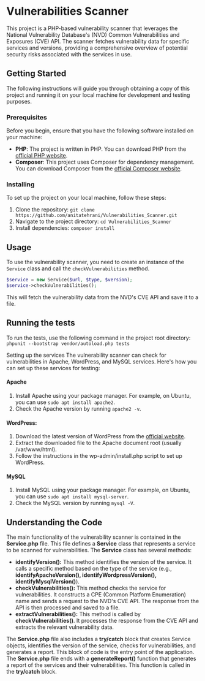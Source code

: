 # Vulnerabilities Scanner

This project is a PHP-based vulnerability scanner that leverages the National Vulnerability Database's (NVD) Common Vulnerabilities and Exposures (CVE) API. The scanner fetches vulnerability data for specific services and versions, providing a comprehensive overview of potential security risks associated with the services in use.
## Getting Started

The following instructions will guide you through obtaining a copy of this project and running it on your local machine for development and testing purposes.
### Prerequisites
Before you begin, ensure that you have the following software installed on your machine:  
- **PHP**: The project is written in PHP. You can download PHP from the [official PHP website](https://www.php.net/downloads.php).
- **Composer**: This project uses Composer for dependency management. You can download Composer from the [official Composer website](https://getcomposer.org/download/).

### Installing
To set up the project on your local machine, follow these steps:
1. Clone the repository: `git clone https://github.com/anitatehrani/Vulnerabilities_Scanner.git`
2. Navigate to the project directory: `cd Vulnerabilities_Scanner`
3. Install dependencies: `composer install`

## Usage

To use the vulnerability scanner, you need to create an instance of the `Service` class and call the `checkVulnerabilities` method.

```php
$service = new Service($url, $type, $version);
$service->checkVulnerabilities();
```

This will fetch the vulnerability data from the NVD's CVE API and save it to a file.

## Running the tests
To run the tests, use the following command in the project root directory:
`phpunit --bootstrap vendor/autoload.php tests`

Setting up the services
The vulnerability scanner can check for vulnerabilities in Apache, WordPress, and MySQL services. Here's how you can set up these services for testing:  

#### Apache
1. Install Apache using your package manager. For example, on Ubuntu, you can use `sudo apt install apache2`.
2. Check the Apache version by running `apache2 -v`.

#### WordPress:
1. Download the latest version of WordPress from the [official website](https://wordpress.org/download/).
2. Extract the downloaded file to the Apache document root (usually /var/www/html).
3. Follow the instructions in the wp-admin/install.php script to set up WordPress.

#### MySQL
1. Install MySQL using your package manager. 
For example, on Ubuntu, you can use `sudo apt install mysql-server`.
2. Check the MySQL version by running `mysql -V`.

## Understanding the Code
The main functionality of the vulnerability scanner is contained in the **Service.php** file. This file defines a **Service** class that represents a service to be scanned for vulnerabilities. 
The **Service** class has several methods:  
- **identifyVersion():** This method identifies the version of the service. It calls a specific method based on the type of the service (e.g., **identifyApacheVersion(), identifyWordpressVersion(), identifyMysqlVersion()**).  
- **checkVulnerabilities():** This method checks the service for vulnerabilities. It constructs a CPE (Common Platform Enumeration) name and sends a request to the NVD's CVE API. The response from the API is then processed and saved to a file.  
- **extractVulnerabilities():** This method is called by **checkVulnerabilities()**. It processes the response from the CVE API and extracts the relevant vulnerability data. 

The **Service.php** file also includes a **try/catch** block that creates Service objects, identifies the version of the service, checks for vulnerabilities, and generates a report. This block of code is the entry point of the application.  
The **Service.php** file ends with a **generateReport()** function that generates a report of the services and their vulnerabilities. This function is called in the **try/catch** block.